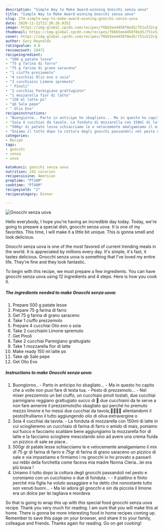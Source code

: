 ```yaml
---
description: "Simple Way to Make Award-winning Gnocchi senza uova"
title: "Simple Way to Make Award-winning Gnocchi senza uova"
slug: 274-simple-way-to-make-award-winning-gnocchi-senza-uova
date: 2020-11-21T22:30:26.035Z
image: https://img-global.cpcdn.com/recipes/f6bb5ee4458f8ed5/751x532cq70/gnocchi-senza-uova-recipe-main-photo.jpg
thumbnail: https://img-global.cpcdn.com/recipes/f6bb5ee4458f8ed5/751x532cq70/gnocchi-senza-uova-recipe-main-photo.jpg
cover: https://img-global.cpcdn.com/recipes/f6bb5ee4458f8ed5/751x532cq70/gnocchi-senza-uova-recipe-main-photo.jpg
author: Gary Reynolds
ratingvalue: 4.6
reviewcount: 24472
recipeingredient:
- "500 g patate lesse"
- "75 g farina di farro"
- "75 g farina di grano saraceno"
- "1 ciuffo prezzemolo"
- "4 cucchiai Olio evo o soia"
- "2 cucchiaini Limone spremuto"
- " Pinoli"
- "2 cucchiai Parmigiano grattugiato"
- "1 mozzarella fior di latte"
- "150 ml latte ps"
- "qb Sale pepe"
- " Olio Evo"
recipeinstructions:
- "Buongiorno.. Parto in anticipo ho sbagliato... Ma in questo ho capito che a volte non puoi fare di testa tua. Pesto di prezzemolo... Nel mixer prezzemolo un bel ciuffo, un cucchiaio pinoli tostati, due cucchiai parmigiano reggiano grattugiato succo di 🍋 due cucchiaini da te serve a non fare annerire il prezzemolo(ho sbagliato qui perché ho premuto mezzo limone e ho messi due cucchiai da tavola,🤦🤦🤦🤦 allentandomi il pesto)frulliamo il tutto aggiungendo olio di oliva extravergine o"
- "Soia 4 cucchiai da tavola. La fonduta di mozzarella con 150ml di latte in cui scioglieremo un cucchiaio di farina di farro o amido di mais, poniamo sul fuoco e facciamo scaldare bene aggiungiamo la mozzarella fior di latte e la facciamo sciogliere mescolando sino ad avere una crema fluida un pizzico di sale se piace.."
- "500gr di patate lesse schiacciamo le e velocemente amalgamiamo il mix di 75 gr di farina di farro e 75gr di farina di grano saraceno un pizzico di sale e via impastiamo e firmiamo i ns gnocchi io ho provato a passarli sui rebbi della forchetta come faceva mia madre Nonna Cleria...lei era più brava !"
- "Uniamo il tutto dopo la cottura degli gnocchi passandoli nel pesto e coroniamo con un cucchiaino o due di fonduta.  Il piattino è finito perché mia figlia ha voluto assaggiare e ha detto che nonostante tutto son venuti buoni... Ma lei adora gli gnocchi e sin da piccola il limone era un dolce per lei tagliava e mordeva"
categories:
- Recipe
tags:
- gnocchi
- senza
- uova

katakunci: gnocchi senza uova 
nutrition: 242 calories
recipecuisine: American
preptime: "PT26M"
cooktime: "PT48M"
recipeyield: "2"
recipecategory: Dinner

---
```



![Gnocchi senza uova](https://img-global.cpcdn.com/recipes/f6bb5ee4458f8ed5/751x532cq70/gnocchi-senza-uova-recipe-main-photo.jpg)

Hello everybody, I hope you're having an incredible day today. Today, we're going to prepare a special dish, gnocchi senza uova. It is one of my favorites. This time, I will make it a little bit unique. This is gonna smell and look delicious.

Gnocchi senza uova is one of the most favored of current trending meals in the world. It is appreciated by millions every day. It's simple, it's fast, it tastes delicious. Gnocchi senza uova is something that I've loved my entire life. They're fine and they look fantastic.




To begin with this recipe, we must prepare a few ingredients. You can have gnocchi senza uova using 12 ingredients and 4 steps. Here is how you cook it.

<!--inarticleads1-->

##### The ingredients needed to make Gnocchi senza uova:

1. Prepare 500 g patate lesse
1. Prepare 75 g farina di farro
1. Get 75 g farina di grano saraceno
1. Take 1 ciuffo prezzemolo
1. Prepare 4 cucchiai Olio evo o soia
1. Take 2 cucchiaini Limone spremuto
1. Get  Pinoli
1. Take 2 cucchiai Parmigiano grattugiato
1. Take 1 mozzarella fior di latte
1. Make ready 150 ml latte ps
1. Take qb Sale pepe
1. Get  Olio Evo




<!--inarticleads2-->

##### Instructions to make Gnocchi senza uova:

1. Buongiorno.. - Parto in anticipo ho sbagliato... - Ma in questo ho capito che a volte non puoi fare di testa tua. - Pesto di prezzemolo... - Nel mixer prezzemolo un bel ciuffo, un cucchiaio pinoli tostati, due cucchiai parmigiano reggiano grattugiato succo di 🍋 due cucchiaini da te serve a non fare annerire il prezzemolo(ho sbagliato qui perché ho premuto mezzo limone e ho messi due cucchiai da tavola,🤦🤦🤦🤦 allentandomi il pesto)frulliamo il tutto aggiungendo olio di oliva extravergine o
1. Soia 4 cucchiai da tavola. - La fonduta di mozzarella con 150ml di latte in cui scioglieremo un cucchiaio di farina di farro o amido di mais, poniamo sul fuoco e facciamo scaldare bene aggiungiamo la mozzarella fior di latte e la facciamo sciogliere mescolando sino ad avere una crema fluida un pizzico di sale se piace..
1. 500gr di patate lesse schiacciamo le e velocemente amalgamiamo il mix di 75 gr di farina di farro e 75gr di farina di grano saraceno un pizzico di sale e via impastiamo e firmiamo i ns gnocchi io ho provato a passarli sui rebbi della forchetta come faceva mia madre Nonna Cleria...lei era più brava !
1. Uniamo il tutto dopo la cottura degli gnocchi passandoli nel pesto e coroniamo con un cucchiaino o due di fonduta. -  - Il piattino è finito perché mia figlia ha voluto assaggiare e ha detto che nonostante tutto son venuti buoni... - Ma lei adora gli gnocchi e sin da piccola il limone era un dolce per lei tagliava e mordeva




So that is going to wrap this up with this special food gnocchi senza uova recipe. Thank you very much for reading. I am sure that you will make this at home. There is gonna be more interesting food in home recipes coming up. Remember to save this page on your browser, and share it to your family, colleague and friends. Thanks again for reading. Go on get cooking!
